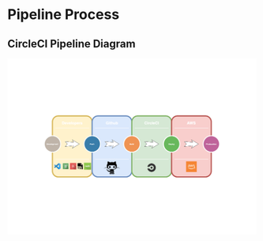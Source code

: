 # Pipeline Process

## CircleCI Pipeline Diagram

<p align="center">
    <img src="./diagrams/pipeline.drawio.png" alt="Simple workflow" />
</p>